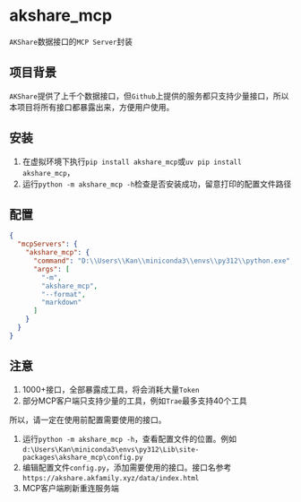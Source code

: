 # akshare_mcp

`AKShare`数据接口的`MCP Server`封装

## 项目背景

`AKShare`提供了上千个数据接口，但`Github`上提供的服务都只支持少量接口，所以本项目将所有接口都暴露出来，方便用户使用。

## 安装

1. 在虚拟环境下执行`pip install akshare_mcp`或`uv pip install akshare_mcp`，
2. 运行`python -m akshare_mcp -h`检查是否安装成功，留意打印的配置文件路径

## 配置

```json
{
  "mcpServers": {
    "akshare_mcp": {
      "command": "D:\\Users\\Kan\\miniconda3\\envs\\py312\\python.exe",
      "args": [
        "-m",
        "akshare_mcp",
        "--format",
        "markdown"
      ]
    }
  }
}
```

## 注意

1. 1000+接口，全部暴露成工具，将会消耗大量`Token`
2. 部分MCP客户端只支持少量的工具，例如`Trae`最多支持40个工具

所以，请一定在使用前配置需要使用的接口。

1. 运行`python -m akshare_mcp -h`，查看配置文件的位置。例如`d:\Users\Kan\miniconda3\envs\py312\Lib\site-packages\akshare_mcp\config.py`
2. 编辑配置文件`config.py`，添加需要使用的接口。接口名参考`https://akshare.akfamily.xyz/data/index.html`
3. MCP客户端刷新重连服务端
